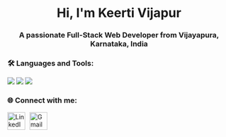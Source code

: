 <h1 align="center">Hi, I'm Keerti Vijapur</h1>
<h3 align="center">A passionate Full-Stack Web Developer from Vijayapura, Karnataka, India</h3>

### 🛠 Languages and Tools:
<p>
  <img src="https://img.shields.io/badge/Python-3776AB?style=for-the-badge&logo=python&logoColor=white"/>
  <img src="https://img.shields.io/badge/HTML5-E34F26?style=for-the-badge&logo=html5&logoColor=white"/>
    <img src="https://img.shields.io/badge/Java-ED8B00?style=for-the-badge&logo=java&logoColor=white"/>
  <!-- Add more badges from shields.io -->
</p>

### 🌐 Connect with me:
  <p align="left">
  <a href="https://www.linkedin.com/in/keerti-vijapur-0170b1279" target="_blank"><img src="https://cdn-icons-png.flaticon.com/512/174/174857.png" alt="LinkedIn" height="40" width="40" style="margin-right: 10px;" /></a><a href="mailto:keertivijapur.13@gmail.com" target="_blank"><img src="https://cdn-icons-png.flaticon.com/512/732/732200.png" alt="Gmail" height="40" width="40" /></a>
</p>




